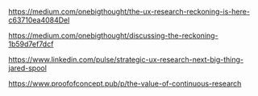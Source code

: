 https://medium.com/onebigthought/the-ux-research-reckoning-is-here-c63710ea4084Del

https://medium.com/onebigthought/discussing-the-reckoning-1b59d7ef7dcf

https://www.linkedin.com/pulse/strategic-ux-research-next-big-thing-jared-spool

https://www.proofofconcept.pub/p/the-value-of-continuous-research